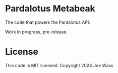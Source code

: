 # Pardalotus Metabeak

The code that powers the Pardalotus API.

Work in progress, pre-release.

# License

This code is MIT licensed. Copyright 2024 Joe Wass
